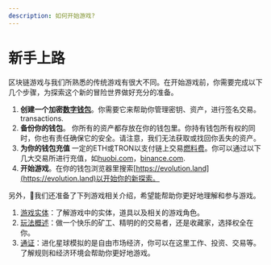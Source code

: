 ```yaml
---
description: 如何开始游戏?
---
```


# 新手上路

区块链游戏与我们所熟悉的传统游戏有很大不同。在开始游戏前，你需要完成以下几个步骤，为探索这个新的冒险世界做好充分的准备。

1. **创建一个加密**[**数字钱包**](preparation.md)。你需要它来帮助你管理密钥、资产，进行签名交易。transactions.
2. **备份你的钱包**。 你所有的资产都存放在你的钱包里。你持有钱包所有权的同时，你也有责任确保它的安全。请注意，我们无法获取或找回你丢失的资产。
3. **为你的钱包充值** 一定的ETH或TRON以支付链上交易[燃料费](gas-and-fees.md)。你可以通过以下几大交易所进行充值，如[huobi.com](https://huobi.com)，[binance.com](https://binance.com).
4.  **开始游戏**。在你的钱包浏览器里搜索[https://evolution.land](https://evolution.land)以开始你的新探索。

另外，我们还准备了下列游戏相关介绍，希望能帮助你更好地理解和参与游戏。

1. [游戏实体](../game-entities/)：了解游戏中的实体，道具以及相关的游戏角色。
2. [玩法概述](ways-to-play.md)：做一个快乐的矿工、精明的的交易者，还是收藏家，选择权全在你。
3. [通证](../tokens/)：进化星球模拟的是自由市场经济，你可以在这里工作、投资、交易等。了解规则和经济环境会帮助你更好地游戏。

